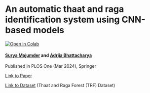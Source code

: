 # An automatic thaat and raga identification system using CNN-based models

[![Open in Colab](https://colab.research.google.com/assets/colab-badge.svg)](https://colab.research.google.com/github/SuryaMajumder/Thaat_and_Raga_Identification/blob/main/Thaat_and_Raga_Identification.ipynb) 

#### [Surya Majumder](https://www.linkedin.com/in/surya-majumder-333891246/) and [Adrija Bhattacharya](https://in.linkedin.com/in/adrija-bhattacharya-482865114)


Published in PLOS One (Mar 2024), Springer

[Link to Paper](https://doi.org/10.1007/s11334-023-00541-2) 

[Link to Dataset](https://ieee-dataport.org/documents/thaat-and-raga-forest-trf-dataset) (Thaat and Raga Forest (TRF) Dataset)
